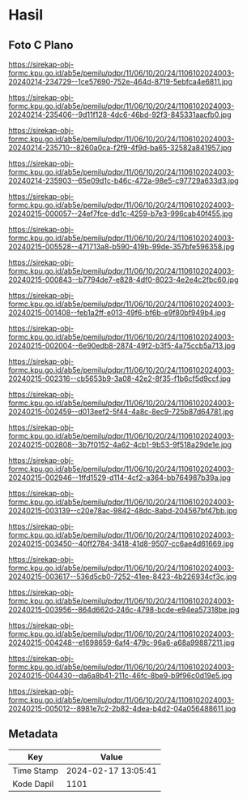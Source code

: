 # Hasil

## Foto C Plano

https://sirekap-obj-formc.kpu.go.id/ab5e/pemilu/pdpr/11/06/10/20/24/1106102024003-20240214-234729--1ce57690-752e-464d-8719-5ebfca4e6811.jpg

https://sirekap-obj-formc.kpu.go.id/ab5e/pemilu/pdpr/11/06/10/20/24/1106102024003-20240214-235406--9d11f128-4dc6-46bd-92f3-845331aacfb0.jpg

https://sirekap-obj-formc.kpu.go.id/ab5e/pemilu/pdpr/11/06/10/20/24/1106102024003-20240214-235710--8260a0ca-f2f9-4f9d-ba65-32582a841957.jpg

https://sirekap-obj-formc.kpu.go.id/ab5e/pemilu/pdpr/11/06/10/20/24/1106102024003-20240214-235903--65e09d1c-b46c-472a-98e5-c97729a633d3.jpg

https://sirekap-obj-formc.kpu.go.id/ab5e/pemilu/pdpr/11/06/10/20/24/1106102024003-20240215-000057--24ef7fce-dd1c-4259-b7e3-996cab40f455.jpg

https://sirekap-obj-formc.kpu.go.id/ab5e/pemilu/pdpr/11/06/10/20/24/1106102024003-20240215-005528--471713a8-b590-419b-99de-357bfe596358.jpg

https://sirekap-obj-formc.kpu.go.id/ab5e/pemilu/pdpr/11/06/10/20/24/1106102024003-20240215-000843--b7794de7-e828-4df0-8023-4e2e4c2fbc60.jpg

https://sirekap-obj-formc.kpu.go.id/ab5e/pemilu/pdpr/11/06/10/20/24/1106102024003-20240215-001408--feb1a2ff-e013-49f6-bf6b-e9f80bf949b4.jpg

https://sirekap-obj-formc.kpu.go.id/ab5e/pemilu/pdpr/11/06/10/20/24/1106102024003-20240215-002004--6e90edb8-2874-49f2-b3f5-4a75ccb5a713.jpg

https://sirekap-obj-formc.kpu.go.id/ab5e/pemilu/pdpr/11/06/10/20/24/1106102024003-20240215-002316--cb5653b9-3a08-42e2-8f35-f1b6cf5d9ccf.jpg

https://sirekap-obj-formc.kpu.go.id/ab5e/pemilu/pdpr/11/06/10/20/24/1106102024003-20240215-002459--d013eef2-5f44-4a8c-8ec9-725b87d64781.jpg

https://sirekap-obj-formc.kpu.go.id/ab5e/pemilu/pdpr/11/06/10/20/24/1106102024003-20240215-002808--3b7f0152-4a62-4cb1-9b53-9f518a29de1e.jpg

https://sirekap-obj-formc.kpu.go.id/ab5e/pemilu/pdpr/11/06/10/20/24/1106102024003-20240215-002946--1ffd1529-d114-4cf2-a364-bb764987b39a.jpg

https://sirekap-obj-formc.kpu.go.id/ab5e/pemilu/pdpr/11/06/10/20/24/1106102024003-20240215-003139--c20e78ac-9842-48dc-8abd-204567bf47bb.jpg

https://sirekap-obj-formc.kpu.go.id/ab5e/pemilu/pdpr/11/06/10/20/24/1106102024003-20240215-003450--40ff2784-3418-41d8-9507-cc6ae4d61669.jpg

https://sirekap-obj-formc.kpu.go.id/ab5e/pemilu/pdpr/11/06/10/20/24/1106102024003-20240215-003617--536d5cb0-7252-41ee-8423-4b226934cf3c.jpg

https://sirekap-obj-formc.kpu.go.id/ab5e/pemilu/pdpr/11/06/10/20/24/1106102024003-20240215-003956--864d662d-246c-4798-bcde-e94ea57318be.jpg

https://sirekap-obj-formc.kpu.go.id/ab5e/pemilu/pdpr/11/06/10/20/24/1106102024003-20240215-004248--e1698659-6af4-479c-96a6-a68a99887211.jpg

https://sirekap-obj-formc.kpu.go.id/ab5e/pemilu/pdpr/11/06/10/20/24/1106102024003-20240215-004430--da6a8b41-211c-46fc-8be9-b9f96c0d19e5.jpg

https://sirekap-obj-formc.kpu.go.id/ab5e/pemilu/pdpr/11/06/10/20/24/1106102024003-20240215-005012--8981e7c2-2b82-4dea-b4d2-04a056488611.jpg


## Metadata

| Key        | Value               |
| ---------- | ------------------- |
| Time Stamp | 2024-02-17 13:05:41 |
| Kode Dapil | 1101                |




